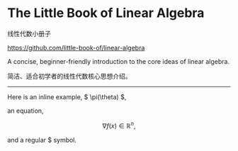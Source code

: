 # The Little Book of Linear Algebra
线性代数小册子

https://github.com/little-book-of/linear-algebra

A concise, beginner-friendly introduction to the core ideas of linear algebra.

简洁、适合初学者的线性代数核心思想介绍。

---

Here is an inline example, $ \pi(\theta) $,

an equation,

$$ \nabla f(x) \in \mathbb{R}^n, $$

and a regular \$ symbol.